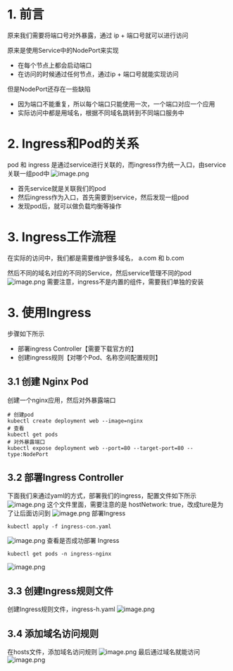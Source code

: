 # 1. 前言
原来我们需要将端口号对外暴露，通过 ip + 端口号就可以进行访问

原来是使用Service中的NodePort来实现

- 在每个节点上都会启动端口
- 在访问的时候通过任何节点，通过ip + 端口号就能实现访问

但是NodePort还存在一些缺陷

- 因为端口不能重复，所以每个端口只能使用一次，一个端口对应一个应用
- 实际访问中都是用域名，根据不同域名跳转到不同端口服务中

# 2. Ingress和Pod的关系
pod 和 ingress 是通过service进行关联的，而ingress作为统一入口，由service关联一组pod中
![image.png](https://cdn.nlark.com/yuque/0/2022/png/25452040/1644895499153-23445cf0-ae8b-402e-808b-5f83935cecae.png#clientId=uded742ed-7eb6-4&crop=0&crop=0&crop=1&crop=1&from=paste&height=432&id=u95c7608e&margin=%5Bobject%20Object%5D&name=image.png&originHeight=432&originWidth=931&originalType=binary&ratio=1&rotation=0&showTitle=false&size=91043&status=done&style=none&taskId=u81a5368e-d6ea-4fb1-930e-f4464948d8c&title=&width=931)

- 首先service就是关联我们的pod
- 然后ingress作为入口，首先需要到service，然后发现一组pod
- 发现pod后，就可以做负载均衡等操作
# 3. Ingress工作流程
在实际的访问中，我们都是需要维护很多域名， a.com 和 b.com

然后不同的域名对应的不同的Service，然后service管理不同的pod
![image.png](https://cdn.nlark.com/yuque/0/2022/png/25452040/1644895559193-4829114a-bdf0-4f12-bbb7-be83c3ae2709.png#clientId=uded742ed-7eb6-4&crop=0&crop=0&crop=1&crop=1&from=paste&height=566&id=u85b6b02d&margin=%5Bobject%20Object%5D&name=image.png&originHeight=566&originWidth=722&originalType=binary&ratio=1&rotation=0&showTitle=false&size=79519&status=done&style=none&taskId=u80fae973-26e9-4053-ab8c-dcf1ec7901d&title=&width=722)
需要注意，ingress不是内置的组件，需要我们单独的安装
# 3. 使用Ingress
步骤如下所示

- 部署ingress Controller【需要下载官方的】
- 创建ingress规则【对哪个Pod、名称空间配置规则】
## 3.1 创建 Nginx Pod
创建一个nginx应用，然后对外暴露端口
```shell
# 创建pod
kubectl create deployment web --image=nginx
# 查看
kubectl get pods
# 对外暴露端口
kubectl expose deployment web --port=80 --target-port=80 --type:NodePort
```
## 3.2 部署Ingress Controller
下面我们来通过yaml的方式，部署我们的ingress，配置文件如下所示
![image.png](https://cdn.nlark.com/yuque/0/2022/png/25452040/1644897887245-b755cd34-2f04-4091-945d-c62c8693721c.png#clientId=uded742ed-7eb6-4&crop=0&crop=0&crop=1&crop=1&from=paste&height=685&id=u856d5628&margin=%5Bobject%20Object%5D&name=image.png&originHeight=685&originWidth=633&originalType=binary&ratio=1&rotation=0&showTitle=false&size=243363&status=done&style=none&taskId=uff415e73-d85d-4409-a319-574b4821283&title=&width=633)
这个文件里面，需要注意的是 hostNetwork: true，改成ture是为了让后面访问到
![image.png](https://cdn.nlark.com/yuque/0/2022/png/25452040/1644897311755-d4cbf63b-89bc-4aaf-bf6c-3a1d1778523a.png#clientId=uded742ed-7eb6-4&crop=0&crop=0&crop=1&crop=1&from=paste&height=247&id=ub09cc040&margin=%5Bobject%20Object%5D&name=image.png&originHeight=247&originWidth=670&originalType=binary&ratio=1&rotation=0&showTitle=false&size=157924&status=done&style=none&taskId=u63bc2967-d054-4e74-bf24-908555d1505&title=&width=670)
部署Ingress
```shell
kubectl apply -f ingress-con.yaml
```
![image.png](https://cdn.nlark.com/yuque/0/2022/png/25452040/1644905362074-8461d433-3258-433c-8c6d-5e1a9ed4c5a1.png#clientId=uded742ed-7eb6-4&crop=0&crop=0&crop=1&crop=1&from=paste&height=245&id=u632cfa0c&margin=%5Bobject%20Object%5D&name=image.png&originHeight=245&originWidth=791&originalType=binary&ratio=1&rotation=0&showTitle=false&size=123750&status=done&style=none&taskId=u831198ca-5e19-43c6-a3fd-b2ccb7952c2&title=&width=791)
查看是否成功部署 Ingress
```shell
kubectl get pods -n ingress-nginx
```
![image.png](https://cdn.nlark.com/yuque/0/2022/png/25452040/1644905435905-9629e206-9bbb-437d-892e-dfb965cd3bba.png#clientId=uded742ed-7eb6-4&crop=0&crop=0&crop=1&crop=1&from=paste&height=69&id=u17c3ef89&margin=%5Bobject%20Object%5D&name=image.png&originHeight=69&originWidth=668&originalType=binary&ratio=1&rotation=0&showTitle=false&size=33094&status=done&style=none&taskId=u17a87cd1-26f8-4178-bbcf-e482da7a19f&title=&width=668)
## 3.3 创建Ingress规则文件
创建Ingress规则文件，ingress-h.yaml
![image.png](https://cdn.nlark.com/yuque/0/2022/png/25452040/1644905490428-c10d42c3-2fe3-42d6-bb23-6954e125aed1.png#clientId=uded742ed-7eb6-4&crop=0&crop=0&crop=1&crop=1&from=paste&height=349&id=ue10c59e6&margin=%5Bobject%20Object%5D&name=image.png&originHeight=349&originWidth=641&originalType=binary&ratio=1&rotation=0&showTitle=false&size=110331&status=done&style=none&taskId=udeece6ef-d966-4106-8209-21e19415919&title=&width=641)
## 3.4 添加域名访问规则
在hosts文件，添加域名访问规则
![image.png](https://cdn.nlark.com/yuque/0/2022/png/25452040/1644905557285-3711cb63-4190-426e-9501-b8d9d52ce4cb.png#clientId=uded742ed-7eb6-4&crop=0&crop=0&crop=1&crop=1&from=paste&height=71&id=ub477591a&margin=%5Bobject%20Object%5D&name=image.png&originHeight=71&originWidth=544&originalType=binary&ratio=1&rotation=0&showTitle=false&size=42555&status=done&style=none&taskId=ub5858f46-4f19-46ce-9dc0-a7acadde6d9&title=&width=544)
最后通过域名就能访问
![image.png](https://cdn.nlark.com/yuque/0/2022/png/25452040/1644905573756-e274919b-b3fe-441a-bbc1-8e46dc2b8935.png#clientId=uded742ed-7eb6-4&crop=0&crop=0&crop=1&crop=1&from=paste&height=331&id=uedcf321a&margin=%5Bobject%20Object%5D&name=image.png&originHeight=331&originWidth=1139&originalType=binary&ratio=1&rotation=0&showTitle=false&size=91185&status=done&style=none&taskId=ubc201973-998a-48b6-a8ec-eda40ea70d3&title=&width=1139)
